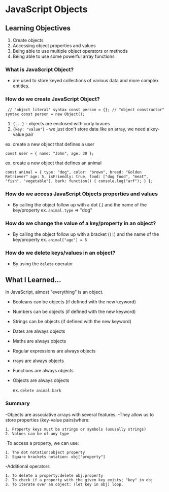 # JavaScript Objects

## Learning Objectives

1. Create objects
2. Accessing object properties and values
3. Being able to use multiple object operators or methods
4. Being able to use some powerful array functions

### What is JavaScript Object?

- are used to store keyed collections of various data and more complex entities.

### How do we create JavaScript Object?

` // "object literal" syntax
  const person = {};
  // "object constructor" syntax
  const person = new Object();`

1. `{...}` - objects are enclosed with curly braces
2. `{key: "value"}` - we just don't store data like an array, we need a key-value pair

ex. create a new object that defines a user

`const user = {
  name: "John",
  age: 30
};`

ex. create a new object that defines an animal

`const animal = {
  type: "dog",
  color: "brown",
  breed: "Golden Retriever"
  age: 5,
  isFriendly: true,
  food: ["dog food", "meat", "fish", "vegetable"],
  bark: function() {
    console.log("arf");
  }
};`

### How do we access JavaScript Objects properties and values

- By calling the object follow up with a dot (.) and the name of the key/property
  ex. `animal.type` => "dog"

### How do we change the value of a key/property in an object?

- By calling the object follow up with a bracket (`[]`) and the name of the key/property
  ex. `animal["age"] = 6`

### How do we delete keys/values in an object?

- By using the `delete` operator


## What I Learned...
In JavaScript, almost "everything" is an object.

- Booleans can be objects (if defined with the new keyword)
- Numbers can be objects (if defined with the new keyword)
- Strings can be objects (if defined with the new keyword)
- Dates are always objects
- Maths are always objects
- Regular expressions are always objects
- rrays are always objects
- Functions are always objects
- Objects are always objects

  ex. `delete animal.bark`

### Summary
  -Objects are associative arrays with several features.
  -They allow us to store properties (key-value pairs)where:

    1. Property keys must be strings or symbols (ususally strings)
    2. Values can be of any type
   
   -To access a property, we can use:

    1. The dot notation:object property
    2. Square brackets notation: obj["property"]
   
   -Additional operators
   
    1. To delete a property:delete obj.property
    2. To check if a property with the given key exists; "key" in obj
    3. To iterate over an object: (let key in obj) loop.